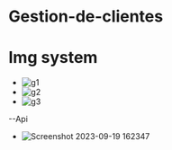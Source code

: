 # Gestion-de-clientes

# Img system
 
- ![g1](https://github.com/MarioMelendezPichoneau/Gestion-de-clientes/assets/71912620/ae592fa7-f11d-425a-9850-390a4b79bd15)
- ![g2](https://github.com/MarioMelendezPichoneau/Gestion-de-clientes/assets/71912620/7c47dd72-1f7c-4995-8d90-b49c9e5d3f04)
- ![g3](https://github.com/MarioMelendezPichoneau/Gestion-de-clientes/assets/71912620/2887a113-ab5f-47ed-88e6-1fb29184a18d)

--Api
- ![Screenshot 2023-09-19 162347](https://github.com/MarioMelendezPichoneau/Gestion-de-clientes/assets/71912620/984397bf-3fe4-437f-ba0e-6c97fd70b583)




